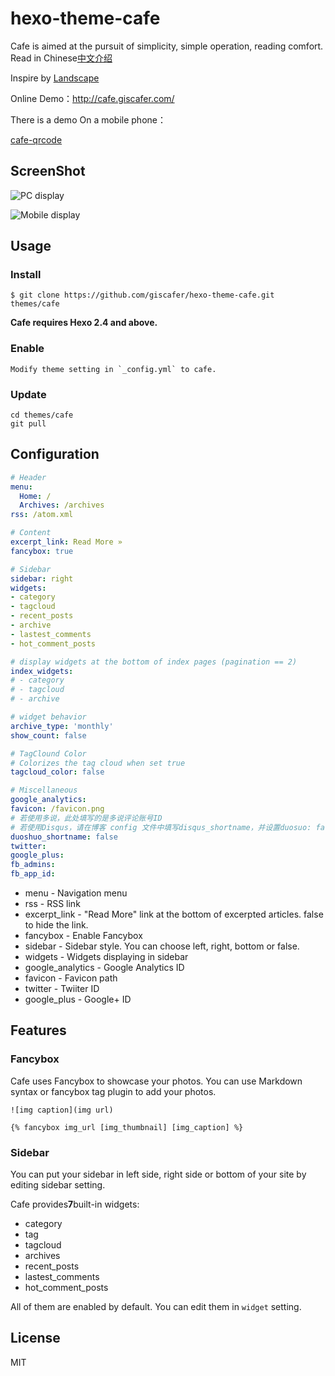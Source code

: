 # hexo-theme-cafe

Cafe is aimed at the pursuit of simplicity, simple operation, reading comfort. Read in Chinese[中文介绍](./README.md)

Inspire by [Landscape](https://github.com/hexojs/hexo-theme-landscape)

Online Demo：http://cafe.giscafer.com/

There is a demo On a mobile phone：

[cafe-qrcode](./cafe-qrcode.png)


## ScreenShot

![PC display](https://raw.githubusercontent.com/giscafer/hexo-theme-cafe/master/assets/pc-display.gif)

![Mobile display](https://raw.githubusercontent.com/giscafer/hexo-theme-cafe/master/assets/mobie-display.gif)


## Usage

### Install

    $ git clone https://github.com/giscafer/hexo-theme-cafe.git themes/cafe


**Cafe requires Hexo 2.4 and above.**

### Enable

    Modify theme setting in `_config.yml` to cafe.

### Update

    cd themes/cafe
    git pull


## Configuration

```yml
# Header
menu:
  Home: /
  Archives: /archives
rss: /atom.xml

# Content
excerpt_link: Read More »
fancybox: true

# Sidebar
sidebar: right
widgets:
- category
- tagcloud
- recent_posts
- archive
- lastest_comments
- hot_comment_posts

# display widgets at the bottom of index pages (pagination == 2)
index_widgets:
# - category
# - tagcloud
# - archive

# widget behavior
archive_type: 'monthly'
show_count: false

# TagClound Color
# Colorizes the tag cloud when set true
tagcloud_color: false 

# Miscellaneous
google_analytics:
favicon: /favicon.png
# 若使用多说，此处填写的是多说评论账号ID
# 若使用Disqus，请在博客 config 文件中填写disqus_shortname，并设置duosuo: false关闭多说评论
duoshuo_shortname: false
twitter:
google_plus:
fb_admins:
fb_app_id:


```

- menu - Navigation menu
- rss - RSS link
- excerpt_link - "Read More" link at the bottom of excerpted articles. false to hide the link.
- fancybox - Enable Fancybox
- sidebar - Sidebar style. You can choose left, right, bottom or false.
- widgets - Widgets displaying in sidebar
- google_analytics - Google Analytics ID
- favicon - Favicon path
- twitter - Twiiter ID
- google_plus - Google+ ID


## Features

### Fancybox

Cafe uses Fancybox to showcase your photos. You can use Markdown syntax or fancybox tag plugin to add your photos.

    ![img caption](img url)

    {% fancybox img_url [img_thumbnail] [img_caption] %}

### Sidebar

You can put your sidebar in left side, right side or bottom of your site by editing sidebar setting.

Cafe provides**7**built-in widgets:

- category
- tag
- tagcloud
- archives
- recent_posts
- lastest_comments
- hot_comment_posts

All of them are enabled by default. You can edit them in `widget` setting.


## License

MIT
